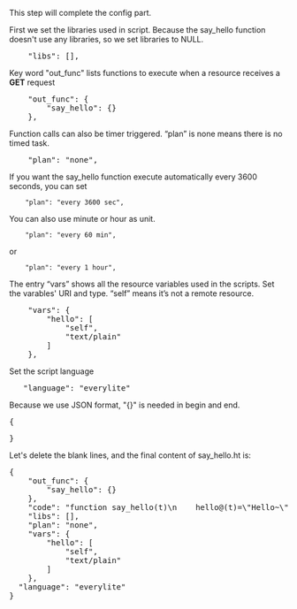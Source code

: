 <!--
 * @Descripttion: 
 * @Author: lzy
 * @Date: 2020-05-21 10:06:27
 * @LastEditors: lzy
 * @LastEditTime: 2020-05-27 15:17:07
--> 

This step will complete the config part.

First we set the libraries used in script. Because the say_hello function
doesn't use any libraries, so we set libraries to NULL.

<pre class="file" data-filename="say_hello.ht" data-target="append">
    "libs": [],
</pre>

Key word "out_func" lists functions to execute when a resource
receives a **GET** request

<pre class="file" data-filename="say_hello.ht" data-target="prepend">
    "out_func": {
        "say_hello": {}
    },
</pre>

Function calls can also be timer triggered. “plan” is none means there is no timed task.

<pre class="file" data-filename="say_hello.ht" data-target="append">
    "plan": "none",
</pre>

If you want the say_hello function execute automatically every 3600 seconds, you can set

```
    "plan": "every 3600 sec",
```

You can also use minute or hour as unit.

```
    "plan": "every 60 min",
```

or
 
```
    "plan": "every 1 hour",
```

The entry “vars” shows all the resource variables used in the scripts.
Set the varables' URI and type. “self” means it’s not a remote resource.

<pre class="file" data-filename="say_hello.ht" data-target="append">
    "vars": {
        "hello": [
            "self",
            "text/plain"
        ]
    },
</pre>

Set the script language

<pre class="file" data-filename="say_hello.ht" data-target="append">
   "language": "everylite"
</pre>

Because we use JSON format, "{}" is needed in begin and end.

<pre class="file" data-filename="say_hello.ht" data-target="prepend">{
</pre>

<pre class="file" data-filename="say_hello.ht" data-target="append">}
</pre>

Let's delete the blank lines, and the final content of say_hello.ht is:

<pre class="file" data-filename="say_hello.ht" data-target="replace">
{
    "out_func": {
        "say_hello": {}
    },
    "code": "function say_hello(t)\n    hello@(t)=\"Hello~\"    end",
    "libs": [],
    "plan": "none",
    "vars": {
        "hello": [
            "self",
            "text/plain"
        ]
    },
  "language": "everylite"
}
</pre>
